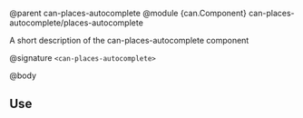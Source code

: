 @parent can-places-autocomplete
@module {can.Component} can-places-autocomplete/places-autocomplete <can-places-autocomplete>

A short description of the can-places-autocomplete component

@signature `<can-places-autocomplete>`

@body

## Use

